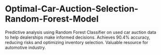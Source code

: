 # Optimal-Car-Auction-Selection-Random-Forest-Model
Predictive analysis using Random Forest Classifier on used car auction data to help dealerships make informed decisions. Achieves 90.4% accuracy, reducing risks and optimizing inventory selection. Valuable resource for automotive industry.
